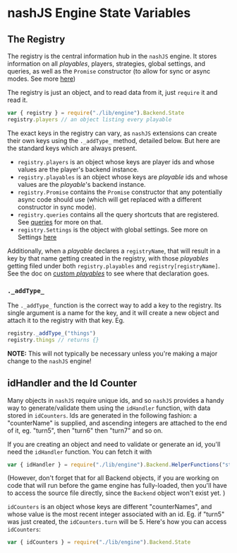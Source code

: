 # nashJS Engine State Variables

## The Registry

The registry is the central information hub in the `nashJS` engine. It stores information on all _playables_, players, strategies, global settings, and queries, as well as the `Promise` constructor (to allow for sync or async modes. See more [here](./sync-mode.md))

The registry is just an object, and to read data from it, just `require` it and read it.
```js
var { registry } = require("./lib/engine").Backend.State
registry.players // an object listing every playable
```
The exact keys in the registry can vary, as `nashJS` extensions can create their own keys using the `._addType_` method, detailed below.  But here are the standard keys which are always present.

* `registry.players` is an object whose keys are player ids and whose values are the player's backend instance. 
* `registry.playables` is an object whose keys are _playable_ ids and whose values are the _playable_'s backend instance.
* `registry.Promise` contains the `Promise` constructor that any potentially async code should use (which will get replaced with a different constructor in sync mode).
* `registry.queries` contains all the query shortcuts that are registered. See [queries](./queries) for more on that.
* `registry.Settings` is the object with global settings. See more on Settings [here](./settings.md)

Additionally, when a _playable_ declares a `registryName`, that will result in a key by that name getting created in the registry, with those _playables_ getting filed under both `registry.playables` and `registry[registryName]`. See the doc on [custom _playables_](custom-playable.md) to see where that declaration goes.

### `._addType_`

The `._addType_` function is the correct way to add a key to the registry. Its single argument is a name for the key, and it will create a new object and attach it to the registry with that key. Eg.
```js
registry._addType_("things")
registry.things // returns {}
```
**NOTE:** This will not typically be necessary unless you're making a major change to the `nashJS` engine!

## idHandler and the Id Counter

Many objects in `nashJS` require unique ids, and so `nashJS` provides a handy way to generate/validate them using the `idHandler` function, with data stored in `idCounters`. Ids are generated in the following fashion: a "counterName" is supplied, and ascending integers are attached to the end of it, eg. "turn5", then "turn6" then "turn7" and so on.

If you are creating an object and need to validate or generate an id, you'll need the `idHandler` function. You can fetch it with
```js
var { idHandler } = require("./lib/engine").Backend.HelperFunctions("state")
```
(However, don't forget that for all Backend objects, if you are working on code that will run before the game engine has fully-loaded, then you'll have to access the source file directly, since the `Backend` object won't exist yet. )

`idCounters` is an object whose keys are different "counterNames", and whose value is the most recent integer associated with an id. Eg. if "turn5" was just created, the `idCounters.turn` will be 5. Here's how you can access `idCounters`:
```js
var { idCounters } = require("./lib/engine").Backend.State
```

